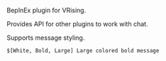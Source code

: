 BepInEx plugin for VRising.

Provides API for other plugins to work with chat.

Supports message styling.

`$[White, Bold, Large] Large colored bold message`
